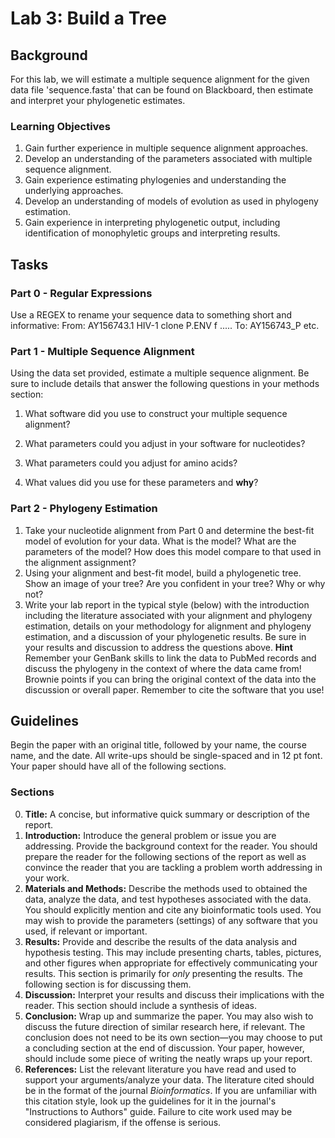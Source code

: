 # Lab 3: Build a Tree

## Background

For this lab, we will estimate a multiple sequence alignment for the given data file 'sequence.fasta' that can be found on Blackboard, then estimate and interpret your phylogenetic estimates.  

### Learning Objectives

1. Gain further experience in multiple sequence alignment approaches.
2. Develop an understanding of the parameters associated with multiple sequence alignment.
3. Gain experience estimating phylogenies and understanding the underlying approaches.
4. Develop an understanding of models of evolution as used in phylogeny estimation.
5. Gain experience in interpreting phylogenetic output, including identification of monophyletic groups and interpreting results.

## Tasks

### Part 0 - Regular Expressions

Use a REGEX to rename your sequence data to something short and informative:
From: AY156743.1 HIV-1 clone P.ENV f .....
To: AY156743_P
etc.

### Part 1 - Multiple Sequence Alignment

Using the data set provided, estimate a multiple sequence alignment. Be sure to include details that answer the following questions in your methods section:

1. What software did you use to construct your multiple sequence alignment?

2. What parameters could you adjust in your software for nucleotides?

3. What parameters could you adjust for amino acids?

4. What values did you use for these parameters and **why**?


### Part 2 - Phylogeny Estimation

1. Take your nucleotide alignment from Part 0 and determine the best-fit model of evolution for your data.  What is the model?  What are the parameters of the model?  How does this model compare to that used in the alignment assignment?
2. Using your alignment and best-fit model, build a phylogenetic tree. Show an image of your tree? Are you confident  in your tree? Why or why not?
3. Write your lab report in the typical style (below) with the introduction including the literature associated with your alignment and phylogeny estimation, details on your methodology for alignment and phylogeny estimation, and a discussion of your phylogenetic results.  Be sure in your results and discussion to address the questions above. **Hint** Remember your GenBank skills to link the data to PubMed records and discuss the phylogeny in the context of where the data came from! Brownie points if you can bring the original context of the data into the discussion or overall paper. Remember to cite the software that you use!


## Guidelines
Begin the paper with an original title, followed by your name, the course name, and the date. All write-ups should be single-spaced and in 12 pt font. Your paper should have all of the following sections.

### Sections
0. **Title:** A concise, but informative quick summary or description of the report.
1. **Introduction:** Introduce the general problem or issue you are addressing. Provide the background context for the reader. You should prepare the reader for the following sections of the report as well as convince the reader that you are tackling a problem worth addressing in your work.
2. **Materials and Methods:** Describe the methods used to obtained the data, analyze the data, and test hypotheses associated with the data. You should explicitly mention and cite any bioinformatic tools used. You may wish to provide the parameters (settings) of any software that you used, if relevant or important.
3. **Results:** Provide and describe the results of the data analysis and hypothesis testing. This may include presenting charts, tables, pictures, and other figures when appropriate for effectively communicating your results. This section is primarily for *only* presenting the results. The following section is for discussing them.
4. **Discussion:**  Interpret your results and discuss their implications with the reader. This section should include a synthesis of ideas.
5. **Conclusion:** Wrap up and summarize the paper. You may also wish to discuss the future direction of similar research here, if relevant. The conclusion does not need to be its own section—you may choose to put a concluding section at the end of discussion. Your paper, however, should include some piece of writing the neatly wraps up your report.
6. **References:** List the relevant literature you have read and used to support your arguments/analyze your data. The literature cited should be in the format of the journal *Bioinformatics*. If you are unfamiliar with this citation style, look up the guidelines for it in the journal's "Instructions to Authors" guide. Failure to cite work used may be considered plagiarism, if the offense is serious.